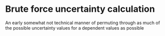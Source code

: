 # Brute force uncertainty calculation
 An early somewhat not technical manner of permuting through as much of the possible uncertainty values for a dependent values as possible 

